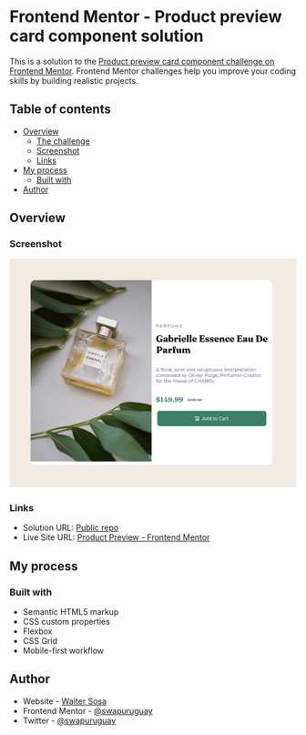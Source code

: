 # Frontend Mentor - Product preview card component solution

This is a solution to the [Product preview card component challenge on Frontend Mentor](https://www.frontendmentor.io/challenges/product-preview-card-component-GO7UmttRfa). Frontend Mentor challenges help you improve your coding skills by building realistic projects. 

## Table of contents

- [Overview](#overview)
  - [The challenge](#the-challenge)
  - [Screenshot](#screenshot)
  - [Links](#links)
- [My process](#my-process)
  - [Built with](#built-with)
- [Author](#author)


## Overview


### Screenshot

![](./screenshots.png)



### Links

- Solution URL: [Public repo](https://github.com/swapuruguay/product.swapuruguay.github.io)
- Live Site URL: [Product Preview - Frontend Mentor](https://product.swapuruguay.github.io)

## My process

### Built with

- Semantic HTML5 markup
- CSS custom properties
- Flexbox
- CSS Grid
- Mobile-first workflow


## Author

- Website - [Walter Sosa](https://product.swapuruguay.github.io)
- Frontend Mentor - [@swapuruguay](https://www.frontendmentor.io/profile/swapuruguay)
- Twitter - [@swapuruguay](https://www.twitter.com/swapuruguay)

